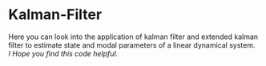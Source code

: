 # Kalman-Filter
Here you can look into the application of kalman filter and extended kalman filter to estimate state and modal parameters of a linear dynamical system.<br/>
*I Hope you find this code helpful.*
